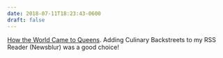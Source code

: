 ```yaml
---
date: 2018-07-11T18:23:43-0600
draft: false
---
```


[How the World Came to Queens](https://culinarybackstreets.com/cities-category/queens/2018/how-the-world-came-to-queens-2/). Adding Culinary Backstreets to my RSS Reader (Newsblur) was a good choice!

